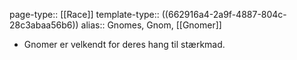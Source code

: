 page-type:: [[Race]]
template-type:: ((662916a4-2a9f-4887-804c-28c3abaa56b6))
alias:: Gnomes, Gnom, [[Gnomer]]

- Gnomer er velkendt for deres hang til stærkmad.